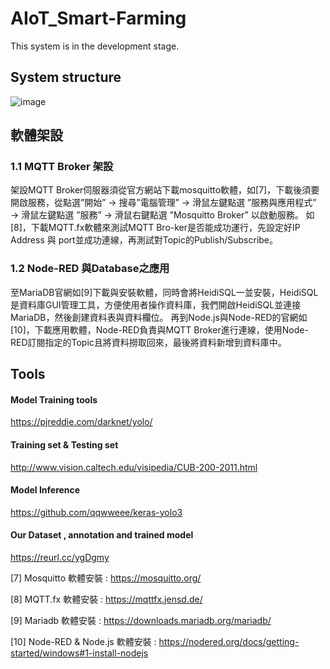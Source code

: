 # AIoT_Smart-Farming
This system is in the development stage.

## System structure
![image](https://github.com/TzuHaoTsai/AIoT_Smart-Farming/blob/main/Smart-Farming-System.png)

## 軟體架設

### 1.1	MQTT Broker 架設
架設MQTT Broker伺服器須從官方網站下載mosquitto軟體，如[7]，下載後須要開啟服務，從點選”開始” → 搜尋”電腦管理” → 滑鼠左鍵點選 ”服務與應用程式” → 滑鼠左鍵點選 ”服務” → 滑鼠右鍵點選 ”Mosquitto Broker” 以啟動服務。
如[8]，下載MQTT.fx軟體來測試MQTT Bro-ker是否能成功運行，先設定好IP Address 與 port並成功連線，再測試對Topic的Publish/Subscribe。

### 1.2	Node-RED 與Database之應用
至MariaDB官網如[9]下載與安裝軟體，同時會將HeidiSQL一並安裝，HeidiSQL是資料庫GUI管理工具，方便使用者操作資料庫，我們開啟HeidiSQL並連接MariaDB，然後創建資料表與資料欄位。
再到Node.js與Node-RED的官網如[10]，下載應用軟體，Node-RED負責與MQTT Broker進行連線，使用Node-RED訂閱指定的Topic且將資料撈取回來，最後將資料新增到資料庫中。

## Tools

#### Model Training tools
https://pjreddie.com/darknet/yolo/

#### Training set & Testing set
http://www.vision.caltech.edu/visipedia/CUB-200-2011.html

#### Model Inference
https://github.com/qqwweee/keras-yolo3

#### Our Dataset , annotation and trained model
https://reurl.cc/ygDgmy

[7] Mosquitto 軟體安裝 : https://mosquitto.org/

[8] MQTT.fx 軟體安裝 : https://mqttfx.jensd.de/

[9] Mariadb 軟體安裝 : https://downloads.mariadb.org/mariadb/

[10] Node-RED & Node.js 軟體安裝 : https://nodered.org/docs/getting-started/windows#1-install-nodejs


